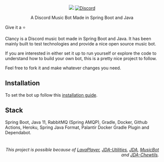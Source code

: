 <p align="center">
<a href="./LICENSE"><img src="https://img.shields.io/badge/license-MIT-black.svg"></a>
 <a href="https://discord.gg/UCfNTczQKm"><img alt="Discord" src="https://img.shields.io/discord/746743953755209768?label=&logo=discord&logoColor=white&color=black&labelColor=black"></a>
</p>

<p align="center">A Discord Music Bot Made in Spring Boot and Java</p>

<p>Give it a ⭐</p>

<p> Clancy is a Discord music bot made in Spring Boot and Java. It has been mainly built to test technologies and provide a nice open source music bot. </p>

<p> If you are interested in either set it up to run yourself or explore the code to understand how to build your own bot, this is a pretty nice project to follow. </p>

<p> Feel free to fork it and make whatever changes you need.<p>

 ## Installation

 To set the bot up follow this <a href="https://github.com/brendonmiranda/clancy/wiki">installation guide</a>. 
 
## Stack
Spring Boot, Java 11, RabbitMQ (Spring AMQP), Gradle, Docker, Github Actions, Heroku, Spring Java Format, Palantir Docker Gradle Plugin and Dependabot.
 
#
<p align="right"><i> This project is possible because of <a href="https://github.com/sedmelluq/lavaplayer">LavaPlayer</a>, <a href="https://github.com/JDA-Applications/JDA-Utilities">JDA-Utilities</a>, <a href="https://github.com/DV8FromTheWorld/JDA">JDA</a>, <a href="https://github.com/jagrosh/MusicBot">MusicBot</a> and <a href="https://github.com/Chew/JDA-Chewtils">JDA-Chewtils</a>.</i></p>
